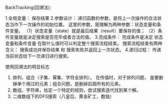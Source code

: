 BackTracking(回溯法):


1.全局变量： 保存结果
2.参数设计： 递归函数的参数，是将上一次操作的合法状态当作下一次操作的初始位置。
    这里的参数，我理解为两种参数：状态变量和条件变量。
    （1）状态变量（state）就是最后结果（result）要保存的值；
    （2）条件变量就是决定搜索是否完毕或者合法的值。
3.完成条件： 完成条件是决定 状态变量和条件变量 在取什么值时可以判定整个搜索流程结束。
    搜索流程结束有两种含义： 搜索成功并保存结果 和 搜索失败并返回上一次状态。
4.递归过程： 传递当前状态给下一次递归进行搜索。


使用回溯法的明显标志

1. 排列、组合（子集、幂集、字符全排列）。 在传值时，对于排列问题，
    是要删掉单个用过的元素；组合问题，是删掉前面所有的元素。
2. 数组、字符串，给定一个特定的规则，尝试搜索迭代找到某个解。
3. 二维数组下的DFS搜索（八皇后、黄金矿工、数独）